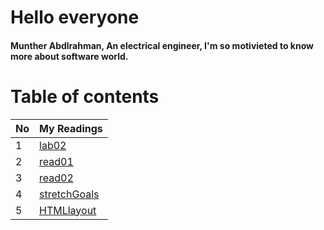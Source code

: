 # Hello everyone 
#### Munther Abdlrahman, An electrical engineer, I'm so motivieted to know more about software world. 



# Table of contents 
No | My Readings 
---|-------------
1|[lab02](lab02.md)
2|[read01](read01.md)
3 |[read02](read02.md)
4|[stretchGoals](StretchGoals.md)
5|[HTMLlayout](HTMLlayout.md)
